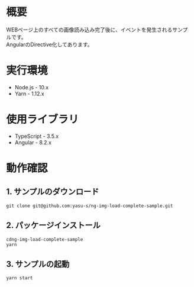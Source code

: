 # 概要

WEBページ上のすべての画像読み込み完了後に、イベントを発生されるサンプルです。  
AngularのDirective化してあります。

# 実行環境

* Node.js - 10.x
* Yarn - 1.12.x

# 使用ライブラリ

* TypeScript - 3.5.x
* Angular - 8.2.x

# 動作確認

## 1. サンプルのダウンロード

```
git clone git@github.com:yasu-s/ng-img-load-complete-sample.git
```

## 2. パッケージインストール  

```
cdng-img-load-complete-sample
yarn
```

## 3. サンプルの起動  

```
yarn start
```
